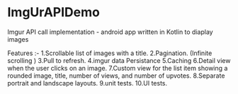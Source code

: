 # ImgUrAPIDemo
Imgur API call implementation - android app written in Kotlin to diaplay images

Features :- 
1.Scrollable list of images with a title. 
2.Pagination. (Infinite scrolling )
3.Pull to refresh.
4.imgur data Persistance
5.Caching
6.Detail view when the user clicks on an image.
7.Custom view for the list item showing a rounded image, title, number of views, and number of upvotes.
8.Separate portrait and landscape layouts.
9.unit tests.
10.UI tests.
